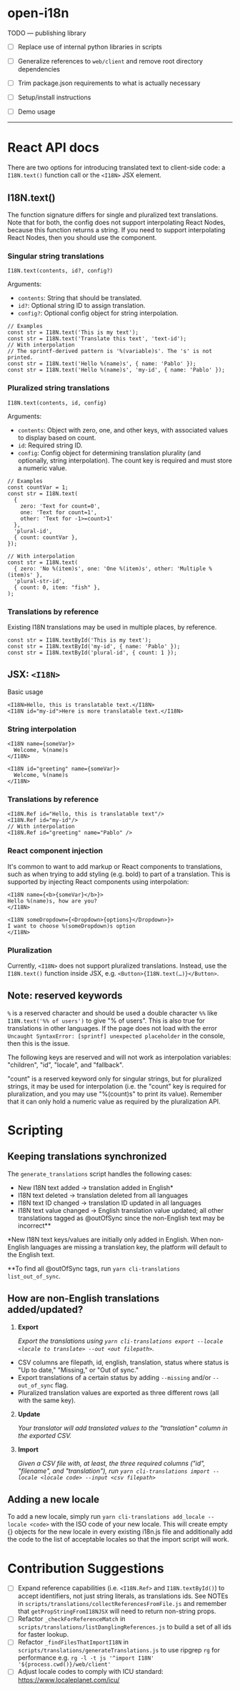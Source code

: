 # open-i18n

TODO — publishing library

- [ ] Replace use of internal python libraries in scripts
- [ ] Generalize references to `web/client` and remove root directory dependencies
- [ ] Trim package.json requirements to what is actually necessary

- [ ] Setup/install instructions
- [ ] Demo usage

---

# React API docs

There are two options for introducing translated text to client-side code: a `I18N.text()` function call or the `<I18N>` JSX element.

## I18N.text()

The function signature differs for single and pluralized text translations. Note that for both, the config does not support interpolating React Nodes, because this function returns a string. If you need to support interpolating React Nodes, then you should use the <I18N> component.

### Singular string translations

```
I18N.text(contents, id?, config?)
```

Arguments:

- `contents`: String that should be translated.
- `id?`: Optional string ID to assign translation.
- `config?`: Optional config object for string interpolation.

```
// Examples
const str = I18N.text('This is my text');
const str = I18N.text('Translate this text', 'text-id');
// With interpolation
// The sprintf-derived pattern is '%(variable)s'. The 's' is not printed.
const str = I18N.text('Hello %(name)s', { name: 'Pablo' });
const str = I18N.text('Hello %(name)s', 'my-id', { name: 'Pablo' });
```

### Pluralized string translations

```
I18N.text(contents, id, config)
```

Arguments:

- `contents`: Object with zero, one, and other keys, with associated values to display based on count.
- `id`: Required string ID.
- `config`: Config object for determining translation plurality (and optionally, string interpolation). The count key is required and must store a numeric value.

```
// Examples
const countVar = 1;
const str = I18N.text(
  {
    zero: 'Text for count=0',
    one: 'Text for count=1',
    other: 'Text for -1>=count>1'
  },
  'plural-id',
  { count: countVar },
});

// With interpolation
const str = I18N.text(
  { zero: 'No %(item)s', one: 'One %(item)s', other: 'Multiple %(item)s' },
  'plural-str-id',
  { count: 0, item: "fish" },
);
```

### Translations by reference

Existing I18N translations may be used in multiple places, by reference.

```
const str = I18N.textById('This is my text');
const str = I18N.textById('my-id', { name: 'Pablo' });
const str = I18N.textById('plural-id', { count: 1 });
```

## JSX: `<I18N>`

Basic usage

```
<I18N>Hello, this is translatable text.</I18N>
<I18N id="my-id">Here is more translatable text.</I18N>
```

### String interpolation

```
<I18N name={someVar}>
  Welcome, %(name)s
</I18N>

<I18N id="greeting" name={someVar}>
  Welcome, %(name)s
</I18N>
```

### Translations by reference

```
<I18N.Ref id="Hello, this is translatable text"/>
<I18N.Ref id="my-id"/>
// With interpolation
<I18N.Ref id="greeting" name="Pablo" />
```

### React component injection

It's common to want to add markup or React components to translations, such as when trying to add styling (e.g. bold) to part of a translation. This is supported by injecting React components using interpolation:

```
<I18N name={<b>{someVar}</b>}>
Hello %(name)s, how are you?
</I18N>

<I18N someDropdown={<Dropdown>{options}</Dropdown>}>
I want to choose %(someDropdown)s option
</I18N>
```

### Pluralization

Currently, `<I18N>` does not support pluralized translations. Instead, use the `I18N.text()` function inside JSX, e.g. `<Button>{I18N.text(…)}</Button>`.

## Note: reserved keywords

`%` is a reserved character and should be used a double character `%%` like `I18N.text('%% of users')` to give "% of users". This is also true for translations in other languages. If the page does not load with the error `Uncaught SyntaxError: [sprintf] unexpected placeholder` in the console, then this is the issue.

The following keys are reserved and will not work as interpolation variables: "children", "id", "locale", and "fallback".

"count" is a reserved keyword only for singular strings, but for pluralized strings, it may be used for interpolation (i.e. the "count" key is required for pluralization, and you may use "%(count)s" to print its value). Remember that it can only hold a numeric value as required by the pluralization API.

# Scripting

## Keeping translations synchronized

The `generate_translations` script handles the following cases:

- New I18N text added → translation added in English\*
- I18N text deleted → translation deleted from all languages
- I18N text ID changed → translation ID updated in all languages
- I18N text value changed → English translation value updated; all other translations tagged as @outOfSync since the non-English text may be incorrect\*\*

\*New I18N text keys/values are initially only added in English. When non-English languages are missing a translation key, the platform will default to the English text.

\*\*To find all @outOfSync tags, run `yarn cli-translations list_out_of_sync`.

## How are non-English translations added/updated?

1. **Export**

   _Export the translations using `yarn cli-translations export --locale <locale to translate> --out <out filepath>`._

- CSV columns are filepath, id, english, translation, status where status is "Up to date," "Missing," or "Out of sync."
- Export translations of a certain status by adding `--missing` and/or `--out_of_sync` flag.
- Pluralized translation values are exported as three different rows (all with the same key).

2. **Update**

   _Your translator will add translated values to the "translation" column in the exported CSV._

3. **Import**

   _Given a CSV file with, at least, the three required columns ("id", "filename", and "translation"), run `yarn cli-translations import --locale <locale code> --input <csv filepath>`_

## Adding a new locale

To add a new locale, simply run `yarn cli-translations add_locale --locale <code>` with the ISO code of your new locale. This will create empty {} objects for the new locale in every existing i18n.js file and additionally add the code to the list of acceptable locales so that the import script will work.

# Contribution Suggestions

- [ ] Expand reference capabilities (i.e. `<I18N.Ref>` and `I18N.textById()`) to accept identifiers, not just string literals, as translations ids. See NOTEs in `scripts/translations/collectReferencesFromFile.js` and remember that `getPropStringFromI18NJSX` will need to return non-string props.
- [ ] Refactor `_checkForReferenceMatch` in `scripts/translations/listDanglingReferences.js` to build a set of all ids for faster lookup.
- [ ] Refactor `_findFilesThatImportI18N` in `scripts/translations/generateTranslations.js` to use ripgrep `rg` for performance e.g. `rg -l -t js '^import I18N' '${process.cwd()}/web/client'`
- [ ] Adjust locale codes to comply with ICU standard: https://www.localeplanet.com/icu/
